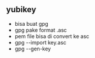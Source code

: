 ## yubikey
- bisa buat gpg
- gpg pake format .asc
- pem file bisa di convert ke asc
- gpg --import key.asc
- gpg --gen-key
